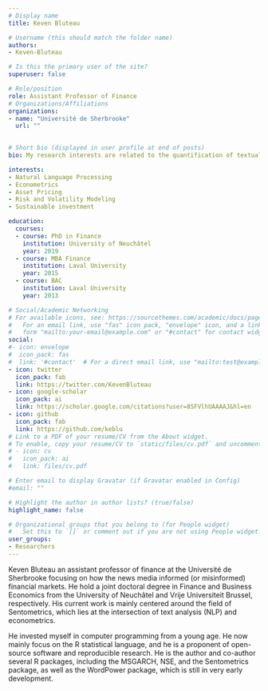 ```yaml
---
# Display name
title: Keven Bluteau

# Username (this should match the folder name)
authors:
- Keven-Bluteau

# Is this the primary user of the site?
superuser: false

# Role/position
role: Assistant Professor of Finance
# Organizations/Affiliations
organizations:
- name: "Université de Sherbrooke"
  url: ""
  

# Short bio (displayed in user profile at end of posts)
bio: My research interests are related to the quantification of textual data to enhance economic and financial decisions.

interests:
- Natural Language Processing
- Econometrics
- Asset Pricing
- Risk and Volatility Modeling
- Sustainable investment

education:
  courses:
  - course: PhD in Finance
    institution: University of Neuchâtel
    year: 2019
  - course: MBA Finance
    institution: Laval University
    year: 2015
  - course: BAC 
    institution: Laval University
    year: 2013

# Social/Academic Networking
# For available icons, see: https://sourcethemes.com/academic/docs/page-builder/#icons
#   For an email link, use "fas" icon pack, "envelope" icon, and a link in the
#   form "mailto:your-email@example.com" or "#contact" for contact widget.
social:
#- icon: envelope
#  icon_pack: fas
#  link: '#contact'  # For a direct email link, use "mailto:test@example.org".
- icon: twitter
  icon_pack: fab
  link: https://twitter.com/KevenBluteau
- icon: google-scholar
  icon_pack: ai
  link: https://scholar.google.com/citations?user=8SFVlhUAAAAJ&hl=en    
- icon: github
  icon_pack: fab
  link: https://github.com/keblu
# Link to a PDF of your resume/CV from the About widget.
# To enable, copy your resume/CV to `static/files/cv.pdf` and uncomment the lines below.
# - icon: cv
#   icon_pack: ai
#   link: files/cv.pdf

# Enter email to display Gravatar (if Gravatar enabled in Config)
#email: ""

# Highlight the author in author lists? (true/false)
highlight_name: false

# Organizational groups that you belong to (for People widget)
#   Set this to `[]` or comment out if you are not using People widget.
user_groups:
- Researchers
---
```

Keven Bluteau an assistant professor of finance at the Université de Sherbrooke focusing on how the news media informed (or misinformed) financial markets. He hold a joint doctoral degree in Finance and Business Economics from the University of Neuchâtel and Vrije Universiteit Brussel, respectively. His current work is mainly centered around the field of Sentometrics, which lies at the intersection of text analysis (NLP) and econometrics.

He invested myself in computer programming from a young age. He now mainly focus on the R statistical language, and he is a proponent of open-source software and reproducible research. He is the author and co-author several R packages, including the MSGARCH, NSE, and the Sentometrics package, as well as the WordPower package, which is still in very early development.
